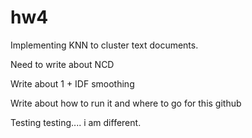 # hw4
Implementing KNN to cluster text documents.

Need to write about NCD

Write about 1 + IDF smoothing

Write about how to run it and where to go for this github


Testing testing.... i am different.
